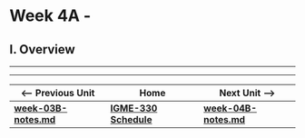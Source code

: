 # Week 4A - 

## I. Overview

<!--
- Any questions on [Canvas III - Transformations](https://github.com/tonethar/IGME-330-Master/blob/master/notes/canvas-3.md)?
  - Optional Transforms Review for you to try on your own - [HW-try-it.md](https://github.com/tonethar/IGME-330-Master/blob/master/notes/HW-try-it.md)  (not HW, it was optional)
  - Something to try for fun, if you want, some starter code for a Krustry the Clown Clock - [Demo - Canvas Clock](https://github.com/tonethar/IGME-330-Master/blob/master/notes/demo-canvas-clock.md)
- Let's look over the [Canvas IV - Gradients & Bezier Curves](https://github.com/tonethar/IGME-330-Master/blob/master/notes/canvas-4.md) notes
- On your own, if you think it will help you on Project 1, take a look at some more canvas resources (but you don't have to yet!):
  - [Canvas V - Drawing images & Blending Modes](https://github.com/tonethar/IGME-330-Master/blob/master/notes/canvas-5.md) (we will be looking at this 4B)
  - [Canvas VI - Sprites & Radio Buttons](https://github.com/tonethar/IGME-330-Master/blob/master/notes/canvas-6.md) (we will be looking at this 5A)
- Question: *Are canvas transforms, gradients and bezier curves required on Project 1?* Nope! (But they are on Project 2!)
- Review some of the [Project 1 - Interactive Sandbox](../projects/project-1.md) prototypes:
  - Time allowing, share your project with your classroom neighbors and get some feedback

-->

<hr><hr>

| <-- Previous Unit | Home | Next Unit -->
| --- | --- | --- 
| [**week-03B-notes.md**](week-03B-notes.md)     |  [**IGME-330 Schedule**](../schedule.md) | [**week-04B-notes.md**](week-04B-notes.md)
